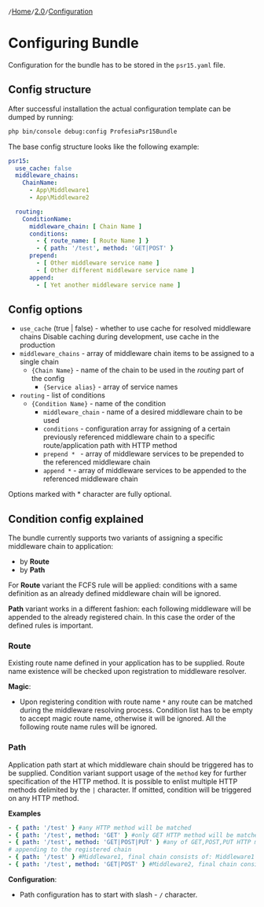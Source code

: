 `/`[Home](/psr15-symfony-bundle)`/`[2.0](/psr15-symfony-bundle/docs/2.0)`/`[Configuration](/psr15-symfony-bundle/docs/2.0/02-configuration.html)

# Configuring Bundle

Configuration for the bundle has to be stored in the `psr15.yaml` file.

## Config structure

After successful installation the actual configuration template can be dumped by running:

```bash
php bin/console debug:config ProfesiaPsr15Bundle
```

The base config structure looks like the following example:

```yaml
psr15:
  use_cache: false
  middleware_chains:
    ChainName:
      - App\Middleware1
      - App\Middleware2

  routing:
    ConditionName:
      middleware_chain: [ Chain Name ]
      conditions:
        - { route_name: [ Route Name ] }
        - { path: '/test', method: 'GET|POST' }
      prepend:
        - [ Other middleware service name ]
        - [ Other different middleware service name ]
      append:
        - [ Yet another middleware service name ]
```

## Config options

- `use_cache` (true | false) - whether to use cache for resolved middleware chains
  Disable caching during development, use cache in the production
- `middleware_chains` - array of middleware chain items to be assigned to a single chain
    - `{Chain Name}` - name of the chain to be used in the _routing_ part of the config
        - `{Service alias}` - array of service names
- `routing` - list of conditions
    - `{Condition Name}` - name of the condition
        - `middleware_chain` - name of a desired middleware chain to be used
        - `conditions` - configuration array for assigning of a certain previously referenced
          middleware chain to a specific route/application path with HTTP method
        - `prepend * ` - array of middleware services to be prepended to the referenced middleware chain
        - `append *` - array of middleware services to be appended to the referenced middleware chain

Options marked with * character are fully optional.

## Condition config explained

The bundle currently supports two variants of assigning a specific middleware chain to application:

- by **Route**
- by **Path**

For **Route** variant the FCFS rule will be applied:
conditions with a same definition as an already defined middleware chain will be ignored.

**Path** variant works in a different fashion: each following middleware will be appended to the already registered
chain.
In this case the order of the defined rules is important.

### Route

Existing route name defined in your application has to be supplied.
Route name existence will be checked upon registration to middleware resolver.

**Magic**:

- Upon registering condition with route name `*` any route can be matched during the middleware resolving process.
  Condition list has to be empty to accept magic route name, otherwise it will be ignored.
  All the following route name rules will be ignored.

### Path

Application path start at which middleware chain should be triggered has to be supplied.
Condition variant support usage of the `method` key for further specification of the HTTP method.
It is possible to enlist multiple HTTP methods delimited by the `|` character.
If omitted, condition will be triggered on any HTTP method.

**Examples**

```yaml
- { path: '/test' } #any HTTP method will be matched
- { path: '/test', method: 'GET' } #only GET HTTP method will be matched
- { path: '/test', method: 'GET|POST|PUT' } #any of GET,POST,PUT HTTP methods will be matched
# appending to the registered chain
- { path: '/test' } #Middleware1, final chain consists of: Middleware1 for each HTTP method
- { path: '/test', method: 'GET|POST' } #Middleware2, final chain consists of: Middleware1, Middleware2 for GET|POST HTTP method and of: Middleware1 for the remaining HTTP method
```

**Configuration**:

- Path configuration has to start with slash - `/` character.
